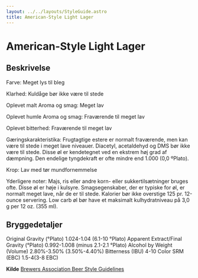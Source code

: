 ```yaml
---
layout: ../../layouts/StyleGuide.astro
title: American-Style Light Lager
---
```

# American-Style Light Lager

## Beskrivelse
Farve: Meget lys til bleg

Klarhed: Kuldåge bør ikke være til stede

Oplevet malt Aroma og smag: Meget lav

Oplevet humle Aroma og smag: Fraværende til meget lav

Oplevet bitterhed: Fraværende til meget lav

Gæringskarakteristika: Frugtagtige estere er normalt fraværende, men kan være til stede i meget lave niveauer. Diacetyl, acetaldehyd og DMS bør ikke være til stede. Disse øl er kendetegnet ved en ekstrem høj grad af dæmpning. Den endelige tyngdekraft er ofte mindre end 1.000 (0,0 ºPlato).

Krop: Lav med tør mundfornemmelse

Yderligere noter: Majs, ris eller andre korn- eller sukkertilsætninger bruges ofte. Disse øl er høje i kulsyre. Smagsegenskaber, der er typiske for øl, er normalt meget lave, når de er til stede. Kalorier bør ikke overstige 125 pr. 12-ounce servering. Low carb øl bør have et maksimalt kulhydratniveau på 3,0 g per 12 oz. (355 ml).




## Bryggedetaljer
Original Gravity (°Plato) 1.024-1.04 (6.1-10 °Plato)
Apparent Extract/Final Gravity (°Plato) 0.992-1.008 (minus 2.1-2.1 °Plato)
Alcohol by Weight (Volume) 2.80%-3.50% (3.50%-4.40%)
Bitterness (IBU) 4-10
Color SRM (EBC) 1.5-4(3-8 EBC)					



**Kilde**
[Brewers Association Beer Style Guidelines](https://www.brewersassociation.org/)
